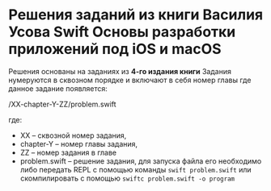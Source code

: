 # Решения заданий из книги Василия Усова Swift Основы разработки приложений под iOS и macOS

Решения основаны на заданиях из **4-го издания книги**
Задания нумеруются в сквозном порядке и включают в себя номер главы где данное задание появляется:

/XX-chapter-Y-ZZ/problem.swift

где: 
- XX – сквозной номер задания,
- chapter-Y – номер главы задания,
- ZZ – номер задания в главе
- problem.swift – решение задания, для запуска файла его необходимо либо передать REPL с помощью команды ```swift problem.swift``` или скомпилировать с помощью ```swiftc problem.swift -o program```
